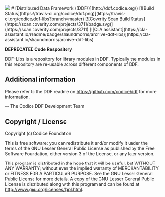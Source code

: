 <!--
/*
 * Copyright (c) Codice Foundation, Inc.
 *
 * This is free software: you can redistribute it and/or modify it under the terms of the GNU Lesser General Public License as published by the Free Software Foundation, either
 * version 3 of the License, or any later version.
 *
 * This program is distributed in the hope that it will be useful, but WITHOUT ANY WARRANTY; without even the implied warranty of MERCHANTABILITY or FITNESS FOR A PARTICULAR PURPOSE.
 * See the GNU Lesser General Public License for more details. A copy of the GNU Lesser General Public License is distributed along with this program and can be found at
 * <http://www.gnu.org/licenses/lgpl.html>.
 */
-->
<img src="https://tools.codice.org/wiki/download/attachments/3047458/ddf.jpg"/>
# [Distributed Data Framework \(DDF\)](http://ddf.codice.org/)
[![Build Status](https://travis-ci.org/codice/ddf.png)](https://travis-ci.org/codice/ddf-libs?branch=master)
[![Coverity Scan Build Status](https://scan.coverity.com/projects/3711/badge.svg)](https://scan.coverity.com/projects/3711)
[![CLA assistant](https://cla-assistant.io/readme/badge/shaundmorris/archive-ddf-libs)](https://cla-assistant.io/shaundmorris/archive-ddf-libs)

**DEPRECATED Code Respository**

DDF-Libs is a repository for library modules in DDF. Typically the modules in this repository are re-usable across different components of DDF.

## Additional information
Please refer to the DDF readme on https://github.com/codice/ddf for more information.

-- The Codice DDF Development Team

## Copyright / License
Copyright (c) Codice Foundation

This is free software: you can redistribute it and/or modify it under the terms of the GNU Lesser General Public License
as published by the Free Software Foundation, either version 3 of the License, or any later version.

This program is distributed in the hope that it will be useful, but WITHOUT ANY WARRANTY; without even the implied warranty of MERCHANTABILITY or FITNESS FOR A PARTICULAR PURPOSE.
See the GNU Lesser General Public License for more details. A copy of the GNU Lesser General Public License is distributed along with this program and can be found at
<http://www.gnu.org/licenses/lgpl.html>.
